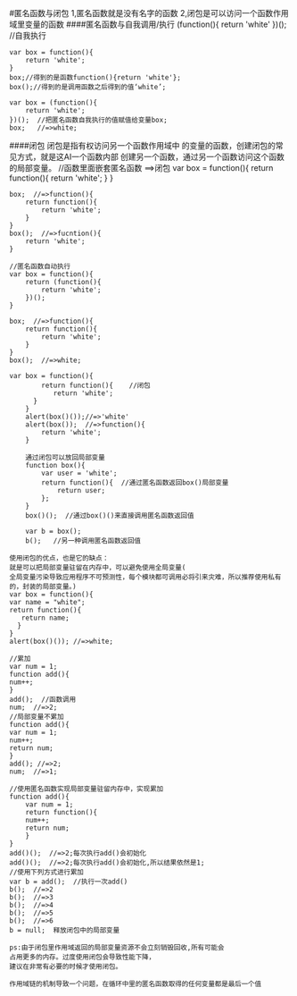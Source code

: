 #匿名函数与闭包
    1,匿名函数就是没有名字的函数
    2,闭包是可以访问一个函数作用域里变量的函数
####匿名函数与自我调用/执行
    (function(){
      return 'white'
    })();	//自我执行


    var box = function(){
    	return 'white';
    }
    box;//得到的是函数function(){return 'white'};
    box();//得到的是调用函数之后得到的值‘white’;

    var box = (function(){
    	return 'white';
  	})();  //把匿名函数自我执行的值赋值给变量box;
  	box;   //=>white;

####闭包
    闭包是指有权访问另一个函数作用域中
    的变量的函数，创建闭包的常见方式，就是这AI一个函数内部
    创建另一个函数，通过另一个函数访问这个函数的局部变量。
    //函数里面嵌套匿名函数   ==>闭包
    var box = function(){
    	return function(){
    		return 'white';
    	}
    }

    box;  //=>function(){
    	return function(){
    		return 'white';
    	}
    }
    box();  //=>fucntion(){
    	return 'white';
    }

    //匿名函数自动执行
    var box = function(){
    	return (function(){
    		return 'white';
    	})();
    }

    box;  //=>function(){
    	return function(){
    		return 'white';
    	}
    }
    box();  //=>white;

    var box = function(){
			return function(){    //闭包
			   return 'white';
		  }
		}
		alert(box()());//=>'white'
		alert(box());  //=>function(){
			return 'white';
		}

		通过闭包可以放回局部变量
		function box(){
			var user = 'white';
			return function(){  //通过匿名函数返回box()局部变量
				return user;
			};
		}
		box()();  //通过box()()来直接调用匿名函数返回值

		var b = box();
		b();   //另一种调用匿名函数返回值
    
    使用闭包的优点，也是它的缺点：
    就是可以把局部变量驻留在内存中，可以避免使用全局变量(
    全局变量污染导致应用程序不可预测性，每个模块都可调用必将引来灾难，所以推荐使用私有的，封装的局部变量。)
    var box = function(){
    var name = "white";
    return function(){
       return name;
      }
    }
    alert(box()()); //=>white;

    //累加
    var num = 1;
    function add(){
    num++;
    }
    add();  //函数调用
    num;  //=>2;
    //局部变量不累加
    function add(){
    var num = 1;
    num++;
    return num;
    }
    add(); //=>2;
    num;  //=>1;

    //使用匿名函数实现局部变量驻留内存中，实现累加
    function add(){
    	var num = 1;
    	return function(){
      	num++;
      	return num;
    	}
    }
    add()();  //=>2;每次执行add()会初始化
    add()();  //=>2;每次执行add()会初始化,所以结果依然是1;
    //使用下列方式进行累加
    var b = add();  //执行一次add()
    b();  //=>2
    b();  //=>3
    b();  //=>4
    b();  //=>5
    b();  //=>6
    b = null;  释放闭包中的局部变量

    ps:由于闭包里作用域返回的局部变量资源不会立刻销毁回收,所有可能会
    占用更多的内存。过度使用闭包会导致性能下降，
    建议在非常有必要的时候才使用闭包。

    作用域链的机制导致一个问题，在循环中里的匿名函数取得的任何变量都是最后一个值


